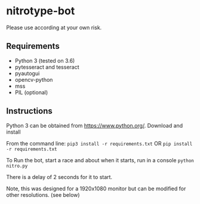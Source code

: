 # nitrotype-bot

Please use according at your own risk.

## Requirements

- Python 3 (tested on 3.6)
- pytesseract and tesseract
- pyautogui
- opencv-python
- mss
- PIL (optional)

## Instructions

Python 3 can be obtained from https://www.python.org/. Download and install

From the command line: 
`pip3 install -r requirements.txt`
OR
`pip install -r requirements.txt`

To Run the bot, start a race and about when it starts, run in a console
`python nitro.py`

There is a delay of 2 seconds for it to start.

Note, this was designed for a 1920x1080 monitor but can be modified for other resolutions. (see below)
